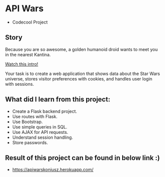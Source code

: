 # API Wars

- Codecool Project

## Story

Because you are so awesome, a golden humanoid droid wants to meet you in the nearest Kantina.

[Watch this intro!](https://starwarsintrocreator.kassellabs.io/?ref=redirect#!/BM1kT5Ezi0Q0b-Ell8TE)

Your task is to create a web application that shows data about the Star Wars
universe, stores visitor preferences with cookies, and handles user login with
sessions.

## What did I learn from this project:

- Create a Flask backend project.
- Use routes with Flask.
- Use Bootstrap.
- Use simple queries in SQL.
- Use AJAX for API requests.
- Understand session handling.
- Store passwords.

## Result of this project can be found in below link :)

- https://apiwarskoniusz.herokuapp.com/






